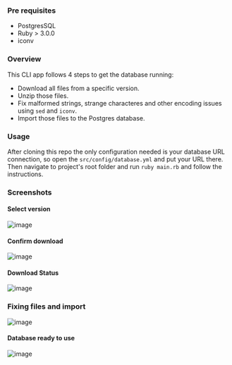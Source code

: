 ### Pre requisites
- PostgresSQL
- Ruby > 3.0.0
- iconv

### Overview
This CLI app follows 4 steps to get the database running:

- Download all files from a specific version.
- Unzip those files.
- Fix malformed strings, strange characteres and other encoding issues using `sed` and `iconv`.
- Import those files to the Postgres database.

### Usage

After cloning this repo the only configuration needed is your database URL connection, so open the `src/config/database.yml`
and put your URL there.
Then navigate to project's root folder and run `ruby main.rb` and follow the instructions.

### Screenshots

#### Select version
![image](https://github.com/user-attachments/assets/a31371a7-6fb7-4e4e-a9c6-6d7fd1b818fd)

#### Confirm download
![image](https://github.com/user-attachments/assets/f04ea8bf-a63e-4301-9173-f8937ff67b78)

#### Download Status
![image](https://github.com/user-attachments/assets/cc477b40-396e-4bd8-8f01-16f285208fb2)

### Fixing files and import
![image](https://github.com/user-attachments/assets/db95e85b-69df-482d-8d11-3b411ecd6ca7)


#### Database ready to use
![image](https://github.com/user-attachments/assets/9fcb9eda-b323-4fa3-8446-bc78dcffe3d6)
